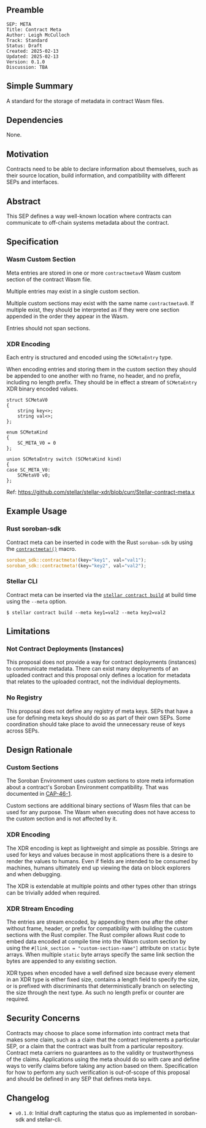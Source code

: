 ## Preamble

```
SEP: META
Title: Contract Meta
Author: Leigh McCulloch
Track: Standard
Status: Draft
Created: 2025-02-13
Updated: 2025-02-13
Version: 0.1.0
Discussion: TBA
```

## Simple Summary

A standard for the storage of metadata in contract Wasm files.

## Dependencies

None.

## Motivation

Contracts need to be able to declare information about themselves, such as their source location, build information, and compatibility with different SEPs and interfaces.

## Abstract

This SEP defines a way well-known location where contracts can communicate to off-chain systems metadata about the contract.

## Specification

### Wasm Custom Section

Meta entries are stored in one or more `contractmetav0` Wasm custom section of the contract Wasm file.

Multiple entries may exist in a single custom section.

Multiple custom sections may exist with the same name `contractmetav0`. If multiple exist, they should be interpreted as if they were one section appended in the order they appear in the Wasm.

Entries should not span sections.

### XDR Encoding

Each entry is structured and encoded using the `SCMetaEntry` type.

When encoding entries and storing them in the custom section they should be appended to one another with no frame, no header, and no prefix, including no length prefix. They should be in effect a stream of `SCMetaEntry` XDR binary encoded values.

```
struct SCMetaV0
{
    string key<>;
    string val<>;
};

enum SCMetaKind
{
    SC_META_V0 = 0
};

union SCMetaEntry switch (SCMetaKind kind)
{
case SC_META_V0:
    SCMetaV0 v0;
};
```

Ref: https://github.com/stellar/stellar-xdr/blob/curr/Stellar-contract-meta.x

## Example Usage

### Rust soroban-sdk

Contract meta can be inserted in code with the Rust `soroban-sdk` by using the [`contractmeta!()`] macro.

```rust
soroban_sdk::contractmeta!(key="key1", val="val1");
soroban_sdk::contractmeta!(key="key2", val="val2");
```

[`contractmeta!()`]: https://docs.rs/soroban-sdk/latest/soroban_sdk/macro.contractmeta.html

### Stellar CLI

Contract meta can be inserted via the [`stellar contract build`] at build time using the `--meta` option.

```
$ stellar contract build --meta key1=val2 --meta key2=val2
```

[`stellar contract build`]: https://developers.stellar.org/docs/tools/developer-tools/cli/stellar-cli#stellar-contract-build

## Limitations

### Not Contract Deployments (Instances)

This proposal does not provide a way for contract deployments (instances) to communicate metadata. There can exist many deployments of an uploaded contract and this proposal only defines a location for metadata that relates to the uploaded contract, not the individual deployments.

### No Registry

This proposal does not define any registry of meta keys. SEPs that have a use for defining meta keys should do so as part of their own SEPs. Some coordination should take place to avoid the unnecessary reuse of keys across SEPs.

## Design Rationale

### Custom Sections

The Soroban Environment uses custom sections to store meta information about a contract's Soroban Environment compatibility. That was documented in [CAP-46-1].

Custom sections are additional binary sections of Wasm files that can be used for any purpose. The Wasm when executing does not have access to the custom section and is not affected by it.

[CAP-46-1]: ../core/cap-0046-01.md

### XDR Encoding

The XDR encoding is kept as lightweight and simple as possible. Strings are used for keys and values because in most applications there is a desire to render the values to humans. Even if fields are intended to be consumed by machines, humans ultimately end up viewing the data on block explorers and when debugging.

The XDR is extendable at multiple points and other types other than strings can be trivially added when required.

### XDR Stream Encoding

The entries are stream encoded, by appending them one after the other without frame, header, or prefix for compatibility with building the custom sections with the Rust compiler. The Rust compiler allows Rust code to embed data encoded at compile time into the Wasm custom section by using the `#[link_section = "custom-section-name"]` attribute on `static` byte arrays. When multiple `static` byte arrays specify the same link section the bytes are appended to any existing section.

XDR types when encoded have a well defined size because every element in an XDR type is either fixed size, contains a length field to specify the size, or is prefixed with discriminants that deterministically branch on selecting the size through the next type. As such no length prefix or counter are required.

## Security Concerns

Contracts may choose to place some information into contract meta that makes some claim, such as a claim that the contract implements a particular SEP, or a claim that the contract was built from a particular repository. Contract meta carriers no guarantees as to the validity or trustworthyness of the claims. Applications using the meta should do so with care and define ways to verify claims before taking any action based on them. Specification for how to perform any such verification is out-of-scope of this proposal and should be defined in any SEP that defines meta keys.

## Changelog

- `v0.1.0`: Initial draft capturing the status quo as implemented in soroban-sdk and stellar-cli.
